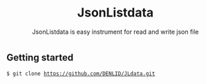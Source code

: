 # <div align = "center">JsonListdata</div>
<div align = "center">JsonListdata is easy instrument for read and write json file</div>

# <h2>Getting started</h2>
<code>$ git clone https://github.com/DENLID/JLdata.git</code>
